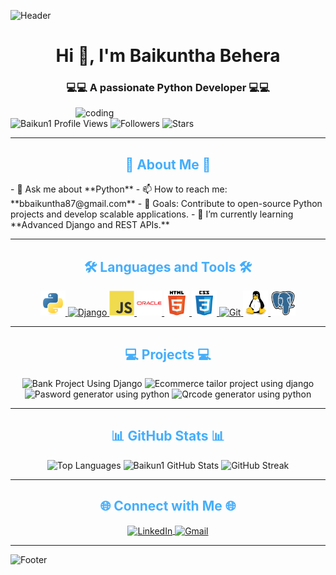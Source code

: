 ![Header](https://github.com/Baikun1/Baikun1/blob/main/header.jpg)
<h1 align="center">Hi 👋, I'm Baikuntha Behera</h1>
<h3 align="center">💻💻 A passionate Python Developer 💻💻</h3>

<img align="right" alt="coding" width="400" src="https://camo.githubusercontent.com/9792d43627b178fd4a45bcabb3647d7b34a62d64baf96a19abf6ea19d5cea8dd/68747470733a2f2f63646e2e6472696262626c652e636f6d2f75736572732f313138373833362f73637265656e73686f74732f363533393432392f70726f6772616d65722e676966">

<p align="left">
  <img src="https://komarev.com/ghpvc/?username=Baikun1&label=Profile%20views&color=0e75b6&style=flat" alt="Baikun1 Profile Views" />
  <img src="https://img.shields.io/github/followers/Baikun1?label=Followers" alt="Followers" />
  <img src="https://img.shields.io/github/stars/Baikun1?label=Stars" alt="Stars" />
</p>

---

<h2 align="center" style="color: #44AEFB">🌟 About Me 🌟</h2>
- 💬 Ask me about **Python**
- 📫 How to reach me: **bbaikuntha87@gmail.com**
- 🎯 Goals: Contribute to open-source Python projects and develop scalable applications.
- 🌱 I’m currently learning **Advanced Django and REST APIs.**

---

<h2 align="center" style="color: #44AEFB">🛠️ Languages and Tools 🛠️</h2>

<p align="center">
  <a href="https://www.python.org" target="_blank">
    <img src="https://raw.githubusercontent.com/devicons/devicon/master/icons/python/python-original.svg" alt="Python" width="40" height="40"/>
  </a>
  <a href="https://www.djangoproject.com/" target="_blank">
    <img src="https://cdn.worldvectorlogo.com/logos/django.svg" alt="Django" width="40" height="40"/>
  </a>
  <a href="https://developer.mozilla.org/en-US/docs/Web/JavaScript" target="_blank">
    <img src="https://raw.githubusercontent.com/devicons/devicon/master/icons/javascript/javascript-original.svg" alt="JavaScript" width="40" height="40"/>
  </a>
  <a href="https://www.oracle.com/" target="_blank">
    <img src="https://raw.githubusercontent.com/devicons/devicon/master/icons/oracle/oracle-original.svg" alt="Oracle" width="40" height="40"/>
  </a>
  <a href="https://www.w3.org/html/" target="_blank">
    <img src="https://raw.githubusercontent.com/devicons/devicon/master/icons/html5/html5-original-wordmark.svg" alt="HTML5" width="40" height="40"/>
  </a>
  <a href="https://www.w3schools.com/css/" target="_blank">
    <img src="https://raw.githubusercontent.com/devicons/devicon/master/icons/css3/css3-original-wordmark.svg" alt="CSS3" width="40" height="40"/>
  </a>
  <a href="https://git-scm.com/" target="_blank">
    <img src="https://www.vectorlogo.zone/logos/git-scm/git-scm-icon.svg" alt="Git" width="40" height="40"/>
  </a>
  <a href="https://www.linux.org/" target="_blank">
    <img src="https://raw.githubusercontent.com/devicons/devicon/master/icons/linux/linux-original.svg" alt="Linux" width="40" height="40"/>
  </a>
  <a href="https://www.postgresql.org/" target="_blank">
    <img src="https://raw.githubusercontent.com/devicons/devicon/master/icons/postgresql/postgresql-original.svg" alt="PostgreSQL" width="40" height="40"/>
  </a>
</p>

---

<h2 align="center" style="color: #44AEFB">💻 Projects 💻</h2>

<div align="center">
  <img src="https://github-readme-stats.vercel.app/api/pin/?username=Baikun1&repo=Bank_project_using_Django&theme=dark" alt="Bank Project Using Django">
  <img src="https://github-readme-stats.vercel.app/api/pin/?username=Baikun1&repo=Ecomm_tailor_Django&theme=dark" alt="Ecommerce tailor project using django">
  <img src="https://github-readme-stats.vercel.app/api/pin/?username=Baikun1&repo=paswordgenerator&theme=dark" alt="Pasword generator using python">
  <img src="https://github-readme-stats.vercel.app/api/pin/?username=Baikun1&repo=qrcodegenerator&theme=dark" alt="Qrcode generator using python">
</div>

---

<h2 align="center" style="color: #44AEFB">📊 GitHub Stats 📊</h2>
<div align="center">
  <img src="https://github-readme-stats.vercel.app/api/top-langs?username=Baikun1&show_icons=true&locale=en&layout=compact&theme=dark" alt="Top Languages" />
  <img src="https://github-readme-stats.vercel.app/api?username=Baikun1&show_icons=true&locale=en&theme=dark" alt="Baikun1 GitHub Stats" />
  <img src="https://github-readme-streak-stats.herokuapp.com/?user=Baikun1&theme=dark" alt="GitHub Streak" />
</div>

---

<h2 align="center" style="color: #44AEFB">🌐 Connect with Me 🌐</h2>
<p align="center">
  <a href="https://linkedin.com/in/rathaditya/" target="blank">
    <img align="center" src="https://raw.githubusercontent.com/rahuldkjain/github-profile-readme-generator/master/src/images/icons/Social/linked-in-alt.svg" alt="LinkedIn" height="30" width="40" />
  </a>
  <a href="mailto:bbaikuntha87@gmail.com" target="blank">
    <img align="center" src="https://cdn-icons-png.flaticon.com/512/732/732200.png" alt="Gmail" height="30" width="40" />
  </a>
</p>

---

![Footer](https://github.com/Baikun1/Baikun1/blob/main/footer.jpg)
